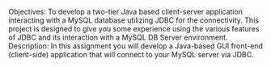 Objectives: To develop a two-tier Java based client-server application interacting with a MySQL database utilizing JDBC for the connectivity. This project is designed to give you some experience using the various features of JDBC and its interaction with a MySQL DB Server environment.
Description: In this assignment you will develop a Java-based GUI front-end (client-side) application that will connect to your MySQL server via JDBC.

